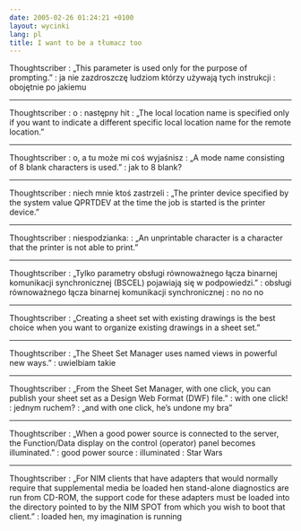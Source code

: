 ```yaml
---
date: 2005-02-26 01:24:21 +0100
layout: wycinki
lang: pl
title: I want to be a tłumacz too
---
```


Thoughtscriber
: „This parameter is used only for the purpose of prompting.”
: ja nie zazdroszczę ludziom którzy używają tych instrukcji
: obojętnie po jakiemu

---

Thoughtscriber
: o
: następny hit
: „The local location name is specified only if you want to indicate a different specific local location name for the remote location.”

---

Thoughtscriber
: o, a tu może mi coś wyjaśnisz
: „A mode name consisting of 8 blank characters is used.”
: jak to 8 blank?

---

Thoughtscriber
: niech mnie ktoś zastrzeli
: „The printer device specified by the system value QPRTDEV at the time the job is started is the printer device.”

---

Thoughtscriber
: niespodzianka:
: „An unprintable character is a character that the printer is not able to print.”

---

Thoughtscriber
: „Tylko parametry obsługi równoważnego łącza binarnej komunikacji synchronicznej (BSCEL) pojawiają się w podpowiedzi.”
: obsługi równoważnego łącza binarnej komunikacji synchronicznej
: no no no

---

Thoughtscriber
: „Creating a sheet set with existing drawings is the best choice when you want to organize existing drawings in a sheet set.”

---

Thoughtscriber
: „The Sheet Set Manager uses named views in powerful new ways.”
: uwielbiam takie

---

Thoughtscriber
: „From the Sheet Set Manager, with one click, you can publish your sheet set as a Design Web Format (DWF) file.”
: with one click!
: jednym ruchem?
: „and with one click, he’s undone my bra”

---

Thoughtscriber
: „When a good power source is connected to the server, the Function/Data display on the control (operator) panel becomes illuminated.”
: good power source
: illuminated
: Star Wars

---

Thoughtscriber
: „For NIM clients that have adapters that would normally require that supplemental media be loaded hen stand-alone diagnostics are run from CD-ROM, the support code for these adapters must be loaded into the directory pointed to by the NIM SPOT from which you wish to boot that client.”
: loaded hen, my imagination is running
